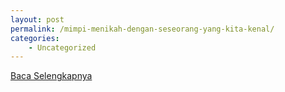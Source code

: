 ```yaml
---
layout: post
permalink: /mimpi-menikah-dengan-seseorang-yang-kita-kenal/
categories:
    - Uncategorized
---
```


[Baca Selengkapnya](/02)